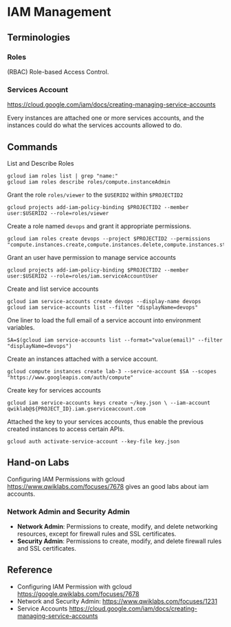 # IAM Management

## Terminologies

### Roles

(RBAC) Role-based Access Control.

### Services Account

https://cloud.google.com/iam/docs/creating-managing-service-accounts

Every instances are attached one or more services accounts, and the instances could do what the services accounts allowed to do.



## Commands

List and Describe Roles

`````shell
gcloud iam roles list | grep "name:"
gcloud iam roles describe roles/compute.instanceAdmin
`````



Grant the role `roles/viewer` to the `$USERID2` within `$PROJECTID2`

`````shell
gcloud projects add-iam-policy-binding $PROJECTID2 --member user:$USERID2 --role=roles/viewer
`````



Create a role named `devops` and grant it appropriate permissions.

`````shell
gcloud iam roles create devops --project $PROJECTID2 --permissions "compute.instances.create,compute.instances.delete,compute.instances.start,compute.instances.stop,compute.instances.update,compute.disks.create,compute.subnetworks.use,compute.subnetworks.useExternalIp,compute.instances.setMetadata,compute.instances.setServiceAccount"
`````



Grant an user have permission to manage service accounts

````shell
gcloud projects add-iam-policy-binding $PROJECTID2 --member user:$USERID2 --role=roles/iam.serviceAccountUser
````



Create and list service accounts

````shell
gcloud iam service-accounts create devops --display-name devops
gcloud iam service-accounts list --filter "displayName=devops"
````



One liner to load the full email of a service account into environment variables.

`````shell
SA=$(gcloud iam service-accounts list --format="value(email)" --filter "displayName=devops")
`````

Create an instances attached with a service account.

`````shell
gcloud compute instances create lab-3 --service-account $SA --scopes "https://www.googleapis.com/auth/compute"
`````



Create key for services accounts

`````shell
gcloud iam service-accounts keys create ~/key.json \ --iam-account qwiklab@${PROJECT_ID}.iam.gserviceaccount.com
`````

Attached the key to your services accounts, thus enable the previous created instances to access certain APIs.

````shell
gcloud auth activate-service-account --key-file key.json
````



## Hand-on Labs

Configuring IAM Permissions with gcloud https://www.qwiklabs.com/focuses/7678 gives an good labs about iam accounts.

### Network Admin and Security Admin

- **Network Admin**: Permissions to create, modify, and delete networking resources, except for firewall rules and SSL certificates.
- **Security Admin**: Permissions to create, modify, and delete firewall rules and SSL certificates.

## Reference

* Configuring IAM Permission with gcloud https://google.qwiklabs.com/focuses/7678
* Network and Security Admin: https://www.qwiklabs.com/focuses/1231
* Service Accounts https://cloud.google.com/iam/docs/creating-managing-service-accounts


